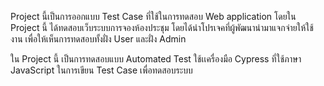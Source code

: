 <p>Project นี้เป็นการออกแบบ Test Case ที่ใช้ในการทดสอบ Web application โดยใน Project นี้ ได้ทดสอบเว็บระบบการจองห้องประชุม โดยได้นำโปรเจคที่ผู้พัฒนานำมาแจกจ่ายให้ใช้งาน เพื่อให้เห็นการทดสอบทั้งฝั่ง User และฝั่ง Admin</p>
<p>ใน Project นี้ เป็นการทดสอบแบบ Automated Test ใช้เเครื่องมือ Cypress ที่ใช้ภาษา JavaScript ในการเขียน Test Case เพื่อทดสอบระบบ</p>
